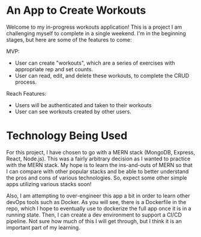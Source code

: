 # An App to Create Workouts

Welcome to my in-progress workouts application! This is a project I am challenging myself to complete in a single weekend. I'm in the beginning stages, but here are some of the features to come:

MVP:

- User can create "workouts", which are a series of exercises with appropriate rep and set counts.
- User can read, edit, and delete these workouts, to complete the CRUD process.

Reach Features:

- Users will be authenticated and taken to their workouts
- User can see workouts created by other users.

# Technology Being Used

For this project, I have chosen to go with a MERN stack (MongoDB, Express, React, Node.js). This was a fairly arbitrary decision as I wanted to practice with the MERN stack. My hope is to learn the ins-and-outs of MERN so that I can compare with other popular stacks and be able to better understand the pros and cons of various technologies. So, expect some other simple apps utilizing various stacks soon!

Also, I am attempting to over-engineer this app a bit in order to learn other devOps tools such as Docker. As you will see, there is a Dockerfile in the repo, which I hope to eventually use to dockerize the full app once it is in a running state. Then, I can create a dev environment to support a CI/CD pipeline. Not sure how much of this I will get through, but I think it is an important part of my learning.
